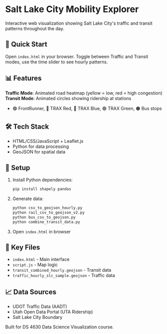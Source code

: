 # Salt Lake City Mobility Explorer

Interactive web visualization showing Salt Lake City's traffic and transit patterns throughout the day.

## 🚀 Quick Start

Open `index.html` in your browser. Toggle between Traffic and Transit modes, use the time slider to see hourly patterns.

## 📊 Features

**Traffic Mode**: Animated road heatmap (yellow = low, red = high congestion)
**Transit Mode**: Animated circles showing ridership at stations
- 🟢 FrontRunner, 🔴 TRAX Red, 🔵 TRAX Blue, 🟢 TRAX Green, 🟠 Bus stops

## 🛠️ Tech Stack

- HTML/CSS/JavaScript + Leaflet.js
- Python for data processing
- GeoJSON for spatial data

## 🔧 Setup

1. Install Python dependencies:
   ```bash
   pip install shapely pandas
   ```

2. Generate data:
   ```bash
   python csv_to_geojson_hourly.py
   python rail_csv_to_geojson_v2.py
   python bus_csv_to_geojson.py
   python combine_transit_data.py
   ```

3. Open `index.html` in browser

## 📁 Key Files

- `index.html` - Main interface
- `script.js` - Map logic
- `transit_combined_hourly.geojson` - Transit data
- `traffic_hourly_slc_sample.geojson` - Traffic data

## 📈 Data Sources

- UDOT Traffic Data (AADT)
- Utah Open Data Portal (UTA Ridership)
- Salt Lake City Boundary

Built for DS 4630 Data Science Visualization course.
